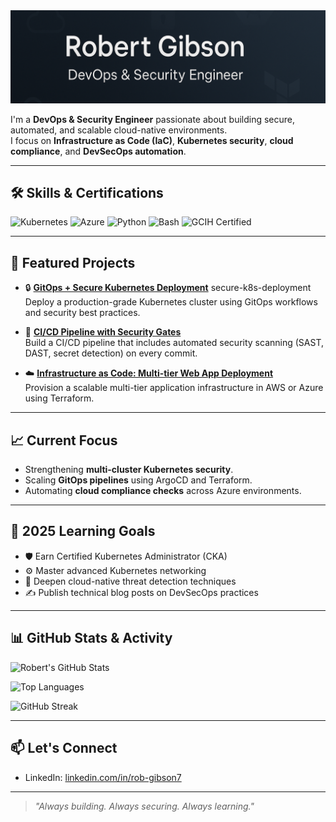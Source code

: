 <img src="assets/banner.png" alt="Robert Gibson GitHub Banner" style="width:100%; height:10%"/>


I'm a **DevOps & Security Engineer** passionate about building secure, automated, and scalable cloud-native environments.  
I focus on **Infrastructure as Code (IaC)**, **Kubernetes security**, **cloud compliance**, and **DevSecOps automation**.

---

## 🛠️ Skills & Certifications

![Kubernetes](https://img.shields.io/badge/Kubernetes-326CE5?logo=kubernetes&logoColor=white&style=for-the-badge)
![Azure](https://img.shields.io/badge/Azure-0078D4?logo=microsoft-azure&logoColor=white&style=for-the-badge)
![Python](https://img.shields.io/badge/Python-3776AB?logo=python&logoColor=white&style=for-the-badge)
![Bash](https://img.shields.io/badge/Bash-4EAA25?logo=gnubash&logoColor=white&style=for-the-badge)
![GCIH Certified](https://img.shields.io/badge/GCIH-Certified-blue?style=for-the-badge)

---

## 📂 Featured Projects

- 🔒 [**GitOps + Secure Kubernetes Deployment**]([https://github.com/BoomerG/projects/secure-k8s-deployment](https://github.com/BoomerG/projects/tree/64b0d48a718341eba71e8ff21a5661f921194613/secure-k8s-deployment))  secure-k8s-deployment
  Deploy a production-grade Kubernetes cluster using GitOps workflows and security best practices.

- 🚀 [**CI/CD Pipeline with Security Gates**](https://github.com/BoomerG/projects/devsecops-pipeline-demo)  
  Build a CI/CD pipeline that includes automated security scanning (SAST, DAST, secret detection) on every commit.

- ☁️ [**Infrastructure as Code: Multi-tier Web App Deployment**](https://github.com/BoomerG/projects/cloud-infra-deployment)  
  Provision a scalable multi-tier application infrastructure in AWS or Azure using Terraform.

---

## 📈 Current Focus

- Strengthening **multi-cluster Kubernetes security**.
- Scaling **GitOps pipelines** using ArgoCD and Terraform.
- Automating **cloud compliance checks** across Azure environments.

---

## 🌱 2025 Learning Goals

- 🛡️ Earn Certified Kubernetes Administrator (CKA)
- ⚙️ Master advanced Kubernetes networking
- 🧠 Deepen cloud-native threat detection techniques
- ✍️ Publish technical blog posts on DevSecOps practices

---

## 📊 GitHub Stats & Activity

![Robert's GitHub Stats](https://github-readme-stats.vercel.app/api?username=boomerg&show_icons=true&theme=tokyonight&hide_title=false&count_private=true&include_all_commits=true)

![Top Languages](https://github-readme-stats.vercel.app/api/top-langs/?username=boomerg&layout=compact&theme=tokyonight)

![GitHub Streak](https://streak-stats.demolab.com/?user=boomerg&theme=tokyonight)

---

## 📫 Let's Connect

- LinkedIn: [linkedin.com/in/rob-gibson7](https://linkedin.com/in/rob-gibson7)

---

> *"Always building. Always securing. Always learning."*

